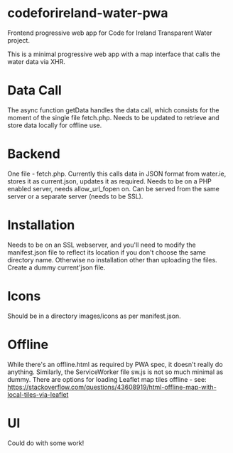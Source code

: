 # codeforireland-water-pwa
Frontend progressive web app for Code for Ireland Transparent Water project.

This is a minimal progressive web app with a map interface that calls the water data via XHR. 

# Data Call

The async function getData handles the data call, which consists for the moment of the single file fetch.php. Needs to be updated to retrieve and store data locally for offline use.

# Backend

One file - fetch.php. Currently this calls data in JSON format from water.ie, stores it as current.json, updates it as required. Needs to be on a PHP enabled server, needs allow_url_fopen on. Can be served from the same server or a separate server (needs to be SSL).

# Installation

Needs to be on an SSL webserver, and you'll need to modify the manifest.json file to reflect its location if you don't choose the same directory name. Otherwise no installation other than uploading the files. Create a dummy current'json file.

# Icons

Should be in a directory images/icons as per manifest.json.

# Offline

While there's an offline.html as required by PWA spec, it doesn't really do anything. Similarly, the ServiceWorker file sw.js is not so much minimal as dummy. There are options for loading Leaflet map tiles offline - see: https://stackoverflow.com/questions/43608919/html-offline-map-with-local-tiles-via-leaflet

# UI

Could do with some work!
